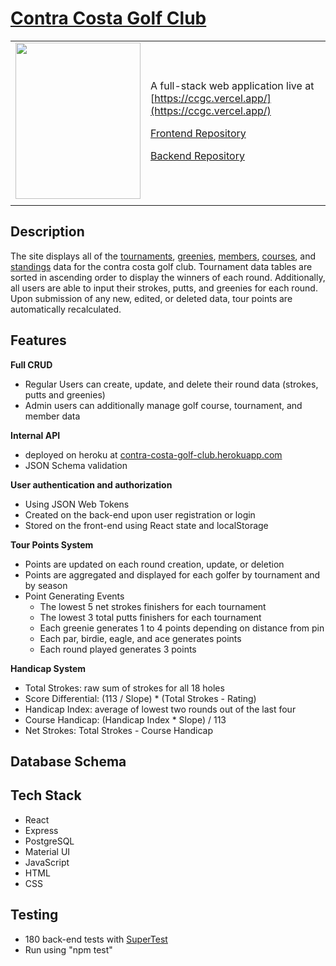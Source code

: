 
# [Contra Costa Golf Club](https://ccgc.vercel.app/)

|             |             |
| ----------- | ----------- |
| [<img src="https://i.ibb.co/72nKCSf/ccgc-Logo11.png" width="200" height="250"/>](https://ccgc.vercel.app/)  | <p>A full-stack web application live at [https://ccgc.vercel.app/](https://ccgc.vercel.app/)</p>[Frontend Repository](https://github.com/MattPereira/ccgc-frontend)<p>[Backend Repository](https://github.com/MattPereira/ccgc-backend)</p>     |
|    |         |



## Description
The site displays all of the [tournaments](https://ccgc.vercel.app/tournaments), [greenies](https://ccgc.vercel.app/greenies), [members](https://ccgc.vercel.app/members), [courses](https://ccgc.vercel.app/courses), and [standings](https://ccgc.vercel.app/standings) data for the contra costa golf club. Tournament data tables are sorted in ascending order to display the winners of each round. Additionally, all users are able to input their strokes, putts, and greenies for each round. Upon submission of any new, edited, or deleted data, tour points are automatically recalculated. 


## Features
**Full CRUD**
  * Regular Users can create, update, and delete their round data (strokes, putts and greenies) 
  * Admin users can additionally manage golf course, tournament, and member data

**Internal API**
  * deployed on heroku at [contra-costa-golf-club.herokuapp.com](https://contra-costa-golf-club.herokuapp.com/)
  * JSON Schema validation
  
**User authentication and authorization**
  * Using JSON Web Tokens 
  * Created on the back-end upon user registration or login
  * Stored on the front-end using React state and localStorage

**Tour Points System**
  * Points are updated on each round creation, update, or deletion
  * Points are aggregated and displayed for each golfer by tournament and by season
  * Point Generating Events
    * The lowest 5 net strokes finishers for each tournament
    * The lowest 3 total putts finishers for each tournament
    * Each greenie generates 1 to 4 points depending on distance from pin
    * Each par, birdie, eagle, and ace generates points
    * Each round played generates 3 points

**Handicap System**
  * Total Strokes: raw sum of strokes for all 18 holes
  * Score Differential: (113 / Slope) * (Total Strokes - Rating)
  * Handicap Index: average of lowest two rounds out of the last four
  * Course Handicap: (Handicap Index * Slope) / 113
  * Net Strokes: Total Strokes - Course Handicap

## Database Schema




## Tech Stack
* React
* Express
* PostgreSQL
* Material UI
* JavaScript
* HTML
* CSS


## Testing
* 180 back-end tests with [SuperTest](https://www.npmjs.com/package/supertest)
* Run using "npm test"
